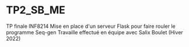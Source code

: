 # TP2_SB_ME
TP finale INF8214
Mise en place d'un serveur Flask pour faire rouler le programme Seq-gen
Travaille effectué en équipe avec Salix Boulet (Hiver 2022)
